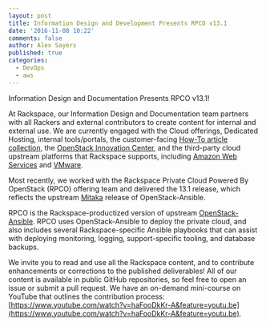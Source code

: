 ```yaml
---
layout: post
title: Information Design and Development Presents RPCO v13.1
date: '2016-11-08 10:22'
comments: false
author: Alex Sayers
published: true
categories:
  - DevOps
  - aws
---
```


Information Design and Documentation Presents RPCO v13.1!

<!-- more -->

At Rackspace, our Information Design and Documentation team partners with all
Rackers and external contributors to create content for internal and external use.
We are currently engaged with the Cloud offerings, Dedicated Hosting, internal
tools/portals, the customer-facing
[How-To article collection](https://support.rackspace.com/how-to/),
the [OpenStack Innovation Center](https://osic.org/),
and the third-party cloud upstream platforms that Rackspace supports, including
[Amazon Web Services](https://www.rackspace.com/managed-aws) and
[VMware](https://www.rackspace.com/managed-hosting/vmware).

Most recently, we worked with the Rackspace Private Cloud Powered By
OpenStack (RPCO) offering team and delivered the 13.1 release, which reflects
the upstream
[Mitaka](http://docs.openstack.org/developer/openstack-ansible/mitaka/) release
of OpenStack-Ansible.

RPCO is the Rackspace-productized version of upstream
[OpenStack-Ansible](http://docs.openstack.org/developer/openstack-ansible/).
RPCO uses OpenStack-Ansible to deploy the private cloud, and also includes several
Rackspace-specific Ansible playbooks that can assist with deploying monitoring,
logging, support-specific tooling, and database backups.

We invite you to read and use all the Rackspace content, and to
contribute enhancements or corrections to the published deliverables!  All of
our content is available in public GitHub repositories, so feel free to open an
issue or submit a pull request.  We have an on-demand mini-course on YouTube that
outlines the contribution process:
[https://www.youtube.com/watch?v=haFooDkKr-A&feature=youtu.be](https://www.youtube.com/watch?v=haFooDkKr-A&feature=youtu.be).
